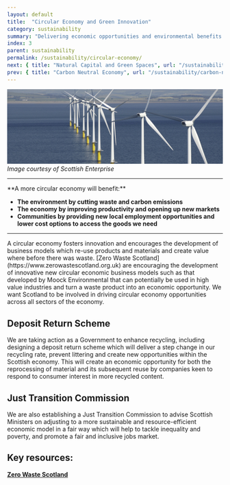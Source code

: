 ```yaml
---
layout: default
title:  "Circular Economy and Green Innovation"
category: sustainability
summary: "Delivering economic opportunities and environmental benefits through resource efficiency."
index: 3
parent: sustainability
permalink: /sustainability/circular-economy/
next: { title: "Natural Capital and Green Spaces", url: "/sustainability/natural-capital/" }
prev: { title: "Carbon Neutral Economy", url: "/sustainability/carbon-neutral" }
---
```


![Circular Economy Photo](/assets/images/pageimages/sustainability2.jpg)
*Image courtesy of Scottish Enterprise*

<hr>
**A more circular economy will benefit:**

* **The environment by cutting waste and carbon emissions**
* **The economy by improving productivity and opening up new markets**
* **Communities by providing new local employment opportunities and lower cost options to access the goods we need**


<hr>
A circular economy fosters innovation and encourages the development of business models which re-use products and materials and create value where before there was waste. [Zero Waste Scotland](https://www.zerowastescotland.org.uk) are encouraging the development of innovative new circular economic business models such as that developed by Moock Environmental that can potentially be used in high value industries and turn a waste product into an economic opportunity. We want Scotland to be involved in driving circular economy opportunities across all sectors of the economy.

## Deposit Return Scheme

We are taking action as a Government to enhance recycling, including designing a deposit return scheme which will deliver a step change in our recycling rate, prevent littering and create new opportunities within the Scottish economy. This will create an economic opportunity for both the reprocessing of material and its subsequent reuse by companies keen to respond to consumer interest in more recycled content.

## Just Transition Commission 

We are also establishing a Just Transition Commission to advise Scottish Ministers on adjusting to a more sustainable and resource-efficient economic model in a fair way which will help to tackle inequality and poverty, and promote a fair and inclusive jobs market.

## Key resources:

**[Zero Waste Scotland](https://www.zerowastescotland.org.uk)**
